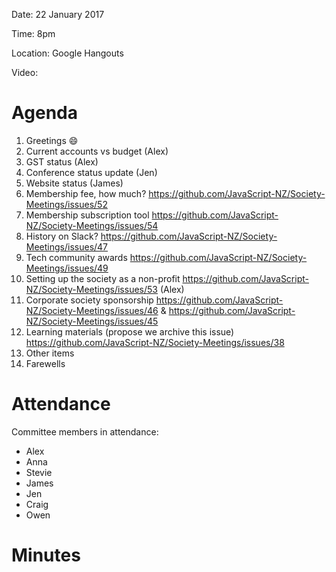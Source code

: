 Date: 22 January 2017

Time: 8pm

Location: Google Hangouts

Video: 

# Agenda

1. Greetings :smile:
2. Current accounts vs budget (Alex)
3. GST status (Alex)
4. Conference status update (Jen)
5. Website status (James)
6. Membership fee, how much? https://github.com/JavaScript-NZ/Society-Meetings/issues/52
7. Membership subscription tool https://github.com/JavaScript-NZ/Society-Meetings/issues/54
8. History on Slack? https://github.com/JavaScript-NZ/Society-Meetings/issues/47
9. Tech community awards https://github.com/JavaScript-NZ/Society-Meetings/issues/49
10. Setting up the society as a non-profit https://github.com/JavaScript-NZ/Society-Meetings/issues/53 (Alex)
11. Corporate society sponsorship https://github.com/JavaScript-NZ/Society-Meetings/issues/46 & https://github.com/JavaScript-NZ/Society-Meetings/issues/45
12. Learning materials (propose we archive this issue) https://github.com/JavaScript-NZ/Society-Meetings/issues/38
13. Other items
14. Farewells

# Attendance

Committee members in attendance:
* Alex
* Anna
* Stevie
* James
* Jen
* Craig
* Owen

# Minutes
